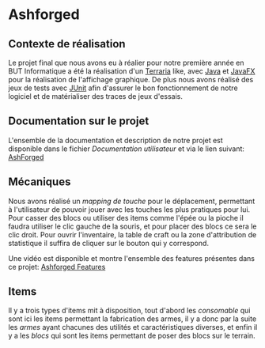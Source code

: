 # Ashforged
## Contexte de réalisation

Le projet final que nous avons eu à réalier pour notre première année en BUT Informatique a été la réalisation d'un [Terraria](https://terraria.org) like, avec [Java](https://www.java.com/fr/) et [JavaFX](https://openjfx.io) pour la réalisation de l'affichage graphique. 
De plus nous avons réalisé des jeux de tests avec  [JUnit](https://junit.org/junit5/) afin d'assurer le bon fonctionnement de notre logiciel et de matérialiser des traces de jeux d'essais.


## Documentation sur le projet

L'ensemble de la documentation et description de notre projet est disponible dans le fichier *Documentation utilisateur* et via le lien suivant: [AshForged](https://docs.google.com/document/d/1i1hd9Q-1LCsjCV_3Rq_J0i_jusspwe-_Ph5y1xEHTJA/edit?usp=sharing)

## Mécaniques

Nous avons réalisé un *mapping de touche* pour le déplacement, permettant à l'utilisateur de pouvoir jouer avec les touches les plus pratiques pour lui. 
Pour casser des blocs ou utiliser des items comme l'épée ou la pioche il faudra utiliser le clic gauche de la souris, et pour placer des blocs ce sera le clic droit. 
Pour ouvrir l'inventaire, la table de craft ou la zone d'attribution de statistique il suffira de cliquer sur le bouton qui y correspond. 

Une vidéo est disponible et montre l'ensemble des features présentes dans ce projet: [Ashforged Features](https://youtu.be/QLGifWHleRA)

## Items

Il y a trois types d'items mit à disposition, tout d'abord les *consomable* qui sont ici les items permettant la fabrication des armes, il y a donc par la suite les *armes* ayant chacunes des utilités et caractéristiques diverses, 
et enfin il y a les *blocs* qui sont les items permettant de poser des blocs sur le terrain. 

 






